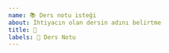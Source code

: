 ```yaml
---
name: 📚 Ders notu isteği
about: İhtiyacın olan dersin adını belirtme
title: 📘
labels: 📘 Ders Notu
---
```

